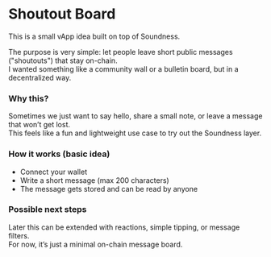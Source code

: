 # Shoutout Board

This is a small vApp idea built on top of Soundness.

The purpose is very simple: let people leave short public messages ("shoutouts") that stay on-chain.  
I wanted something like a community wall or a bulletin board, but in a decentralized way.

### Why this?
Sometimes we just want to say hello, share a small note, or leave a message that won’t get lost.  
This feels like a fun and lightweight use case to try out the Soundness layer.

### How it works (basic idea)
- Connect your wallet
- Write a short message (max 200 characters)
- The message gets stored and can be read by anyone

### Possible next steps
Later this can be extended with reactions, simple tipping, or message filters.  
For now, it’s just a minimal on-chain message board.
